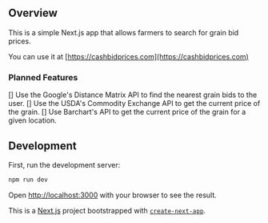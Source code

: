 ## Overview

This is a simple Next.js app that allows farmers to search for grain bid prices.

You can use it at [https://cashbidprices.com](https://cashbidprices.com)

### Planned Features

[] Use the Google's Distance Matrix API to find the nearest grain bids to the user.
[] Use the USDA's Commodity Exchange API to get the current price of the grain.
[] Use Barchart's API to get the current price of the grain for a given location.

## Development

First, run the development server:

```bash
npm run dev
```

Open [http://localhost:3000](http://localhost:3000) with your browser to see the result.

This is a [Next.js](https://nextjs.org/) project bootstrapped with [`create-next-app`](https://github.com/vercel/next.js/tree/canary/packages/create-next-app).
